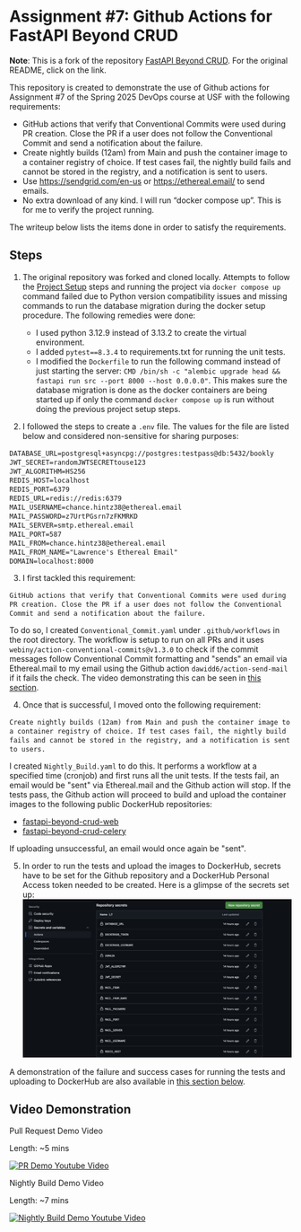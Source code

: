 # Assignment #7: Github Actions for FastAPI Beyond CRUD 

**Note**: This is a fork of the repository [FastAPI Beyond CRUD](https://github.com/jod35/fastapi-beyond-CRUD). For the original README, click on the link.

This repository is created to demonstrate the use of Github actions for Assignment #7 of the Spring 2025 DevOps course at USF with the following requirements:

- GitHub actions that verify that Conventional Commits were used during PR creation. Close the PR if a user does not follow the Conventional Commit and send a notification about the failure.
- Create nightly builds (12am) from Main and push the container image to a container registry of choice. If test cases fail, the nightly build fails and cannot be stored in the registry, and a notification is sent to users.
- Use https://sendgrid.com/en-us or https://ethereal.email/ to send emails.
- No extra download of any kind. I will run “docker compose up”. This is for me to verify the project running.

The writeup below lists the items done in order to satisfy the requirements.

## Steps

1. The original repository was forked and cloned locally. Attempts to follow the [Project Setup](https://github.com/jod35/fastapi-beyond-CRUD?tab=readme-ov-file#project-setup) steps and running the project via `docker compose up` command failed due to Python version compatibility issues and missing commands to run the database migration during the docker setup procedure. The following remedies were done:
    - I used python 3.12.9 instead of 3.13.2 to create the virtual environment.
    - I added `pytest==8.3.4` to requirements.txt for running the unit tests.
    - I modified the `Dockerfile` to run the following command instead of just starting the server: `CMD /bin/sh -c "alembic upgrade head && fastapi run src --port 8000 --host 0.0.0.0"`. This makes sure the database migration is done as the docker containers are being started up if only the command `docker compose up` is run without doing the previous project setup steps.

2. I followed the steps to create a `.env` file. The values for the file are listed below and considered non-sensitive for sharing purposes:
```
DATABASE_URL=postgresql+asyncpg://postgres:testpass@db:5432/bookly
JWT_SECRET=randomJWTSECRETtouse123
JWT_ALGORITHM=HS256
REDIS_HOST=localhost
REDIS_PORT=6379
REDIS_URL=redis://redis:6379
MAIL_USERNAME=chance.hintz38@ethereal.email
MAIL_PASSWORD=z7UrtPGsrn7zFKMRKD
MAIL_SERVER=smtp.ethereal.email
MAIL_PORT=587
MAIL_FROM=chance.hintz38@ethereal.email
MAIL_FROM_NAME="Lawrence's Ethereal Email"
DOMAIN=localhost:8000
```

3. I first tackled this requirement:
```
GitHub actions that verify that Conventional Commits were used during PR creation. Close the PR if a user does not follow the Conventional Commit and send a notification about the failure.
```
To do so, I created `Conventional_Commit.yaml` under `.github/workflows` in the root directory. The workflow is setup to run on all PRs and it uses `webiny/action-conventional-commits@v1.3.0` to check if the commit messages follow Conventional Commit formatting and "sends" an email via Ethereal.mail to my email using the Github action `dawidd6/action-send-mail` if it fails the check. The video demonstrating this can be seen in [this section](#video-demonstration).

4. Once that is successful, I moved onto the following requirement:
```
Create nightly builds (12am) from Main and push the container image to a container registry of choice. If test cases fail, the nightly build fails and cannot be stored in the registry, and a notification is sent to users.
```

I created `Nightly_Build.yaml` to do this. It performs a workflow at a specified time (cronjob) and first runs all the unit tests. If the tests fail, an email would be "sent" via Ethereal.mail and the Github action will stop. If the tests pass, the Github action will proceed to build and upload the container images to the following public DockerHub repositories:
- [fastapi-beyond-crud-web](https://hub.docker.com/repository/docker/lawrenceslng/fastapi-beyond-crud-web/general)
- [fastapi-beyond-crud-celery](https://hub.docker.com/repository/docker/lawrenceslng/fastapi-beyond-crud-celery/general)

If uploading unsuccessful, an email would once again be "sent".

5. In order to run the tests and upload the images to DockerHub, secrets have to be set for the Github repository and a DockerHub Personal Access token needed to be created. Here is a glimpse of the secrets set up:
![](/README_resources/image.png)


A demonstration of the failure and success cases for running the tests and uploading to DockerHub are also available in [this section below](#video-demonstration).

## Video Demonstration

Pull Request Demo Video

Length: ~5 mins

[![PR Demo Youtube Video](https://img.youtube.com/vi/eGzjaJjSCRM/0.jpg)](https://www.youtube.com/watch?v=eGzjaJjSCRM)

Nightly Build Demo Video

Length: ~7 mins

[![Nightly Build Demo Youtube Video](https://img.youtube.com/vi/YGIAwYLylpI/0.jpg)](https://www.youtube.com/watch?v=YGIAwYLylpI)